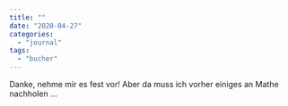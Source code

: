 ```yaml
---
title: ""
date: "2020-04-27"
categories: 
  - "journal"
tags: 
  - "bucher"
---
```


Danke, nehme mir es fest vor! Aber da muss ich vorher einiges an Mathe nachholen ...
